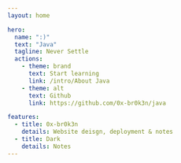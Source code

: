 ```yaml
---
layout: home

hero:
  name: ":)"
  text: "Java"
  tagline: Never Settle
  actions:
    - theme: brand
      text: Start learning
      link: /intro/About Java
    - theme: alt
      text: Github
      link: https://github.com/0x-br0k3n/java

features:
  - title: 0x-br0k3n
    details: Website deisgn, deployment & notes
  - title: Dark
    details: Notes
---
```

